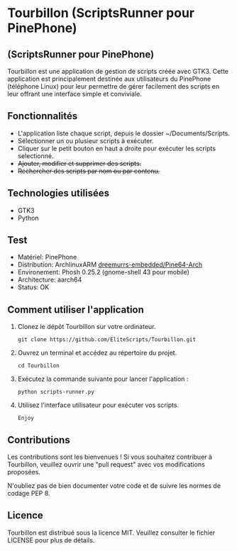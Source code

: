 <h1>Tourbillon (ScriptsRunner pour PinePhone)</h1>
<h2>(ScriptsRunner pour PinePhone)</h2>

<p>Tourbillon est une application de gestion de scripts créée avec GTK3. Cette application est principalement destinée aux utilisateurs du PinePhone (téléphone Linux) pour leur permettre de gérer facilement des scripts en leur offrant une interface simple et conviviale.</p>

<h2>Fonctionnalités</h2>

<ul>
  <li>L'application liste chaque script, depuis le dossier ~/Documents/Scripts.</li>
  <li>Sélectionner un ou plusieur scripts à exécuter.</li>
  <li>Cliquer sur le petit bouton en haut a droite pour exécuter les scripts selectionné.</li>
  <li><del>Ajouter, modifier et supprimer des scripts.</del></li>
  <li><del>Rechercher des scripts par nom ou par contenu.</del></li>
</ul>

<h2>Technologies utilisées</h2>

<ul>
  <li>GTK3</li>
  <li>Python</li>
</ul>

<h2>Test</h2>

<ul>
  <li>Matériel:     PinePhone</li>
  <li>Distribution: ArchlinuxARM <a href="https://github.com/dreemurrs-embedded/Pine64-Arch">dreemurrs-embedded/Pine64-Arch</a></li>
  <li>Environement: Phosh 0.25.2 (gnome-shell 43 pour mobile)</li>
  <li>Architecture: aarch64</li>
  <li>Status:       OK</li>
</ul>

<h2>Comment utiliser l'application</h2>

<ol>
  <li>Clonez le dépôt Tourbillon sur votre ordinateur. <p><code>git clone https://github.com/EliteScripts/Tourbillon.git</code></p></li>
  <li>Ouvrez un terminal et accédez au répertoire du projet. <p><code>cd Tourbillon</code></p></li>
  <li>Exécutez la commande suivante pour lancer l'application : <p><code>python scripts-runner.py</code></p></li>
  <li>Utilisez l'interface utilisateur pour exécuter vos scripts. <p><code>Enjoy</code></p></li>
</ol>

<h2>Contributions</h2>

<p>Les contributions sont les bienvenues ! Si vous souhaitez contribuer à Tourbillon, veuillez ouvrir une "pull request" avec vos modifications proposées.</p>

<p>N'oubliez pas de bien documenter votre code et de suivre les normes de codage PEP 8.</p>

<h2>Licence</h2>

<p>Tourbillon est distribué sous la licence MIT. Veuillez consulter le fichier LICENSE pour plus de détails.</p>
